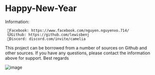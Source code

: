 # Happy-New-Year
Information:

     📱Facebook: https://www.facebook.com/nguyen.nguyenvo.714/  
     🐱Github: https://github.com/lewisbenj			        
     🤖Discord: discord.com/invite/camelia			            


This project can be borrowed from a number of sources on Github and other sources. 
If you have any questions, please contact the information above for support. 
Best regards

![image](https://github.com/user-attachments/assets/c595e987-cb53-4271-be2c-c19cd01aea09)


